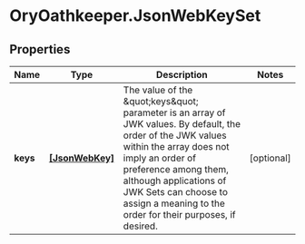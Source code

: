 # OryOathkeeper.JsonWebKeySet

## Properties

| Name     | Type                              | Description                                                                                                                                                                                                                                                                                       | Notes      |
| -------- | --------------------------------- | ------------------------------------------------------------------------------------------------------------------------------------------------------------------------------------------------------------------------------------------------------------------------------------------------- | ---------- |
| **keys** | [**[JsonWebKey]**](JsonWebKey.md) | The value of the \&quot;keys\&quot; parameter is an array of JWK values. By default, the order of the JWK values within the array does not imply an order of preference among them, although applications of JWK Sets can choose to assign a meaning to the order for their purposes, if desired. | [optional] |
